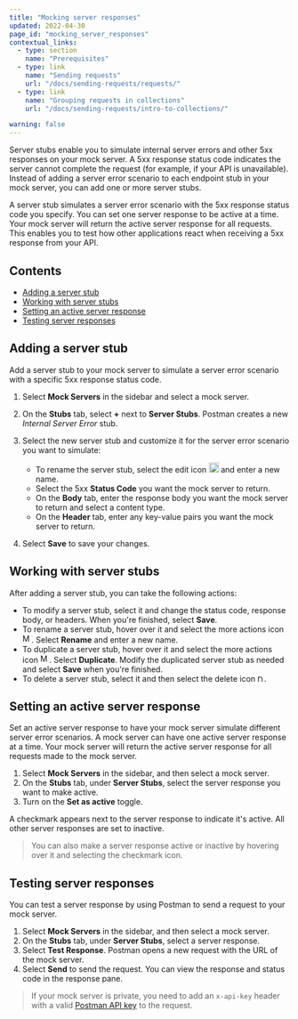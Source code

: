 ```yaml
---
title: "Mocking server responses"
updated: 2022-04-30
page_id: "mocking_server_responses"
contextual_links:
  - type: section
    name: "Prerequisites"
  - type: link
    name: "Sending requests"
    url: "/docs/sending-requests/requests/"
  - type: link
    name: "Grouping requests in collections"
    url: "/docs/sending-requests/intro-to-collections/"

warning: false
---
```


Server stubs enable you to simulate internal server errors and other 5xx responses on your mock server. A 5xx response status code indicates the server cannot complete the request (for example, if your API is unavailable). Instead of adding a server error scenario to each endpoint stub in your mock server, you can add one or more server stubs.

A server stub simulates a server error scenario with the 5xx response status code you specify. You can set one server response to be active at a time. Your mock server will return the active server response for all requests. This enables you to test how other applications react when receiving a 5xx response from your API.

## Contents

* [Adding a server stub](#adding-a-server-stub)
* [Working with server stubs](#working-with-server-stubs)
* [Setting an active server response](#setting-an-active-server-response)
* [Testing server responses](#testing-server-responses)

## Adding a server stub

Add a server stub to your mock server to simulate a server error scenario with a specific 5xx response status code.

1. Select **Mock Servers** in the sidebar and select a mock server.
1. On the **Stubs** tab, select **+** next to **Server Stubs**. Postman creates a new _Internal Server Error_ stub.
1. Select the new server stub and customize it for the server error scenario you want to simulate:

    * To rename the server stub, select the edit icon <img alt="Edit icon" src="https://assets.postman.com/postman-docs/documentation-edit-icon-v8-10.jpg#icon" width="18px"> and enter a new name.
    * Select the 5xx **Status Code** you want the mock server to return.
    * On the **Body** tab, enter the response body you want the mock server to return and select a content type.
    * On the **Header** tab, enter any key-value pairs you want the mock server to return.

1. Select **Save** to save your changes.

## Working with server stubs

After adding a server stub, you can take the following actions:

* To modify a server stub, select it and change the status code, response body, or headers. When you're finished, select **Save**.
* To rename a server stub, hover over it and select the more actions icon <img alt="More actions icon" src="https://assets.postman.com/postman-docs/icon-more-actions-v9.jpg#icon" width="16px">. Select **Rename** and enter a new name.
* To duplicate a server stub, hover over it and select the more actions icon <img alt="More actions icon" src="https://assets.postman.com/postman-docs/icon-more-actions-v9.jpg#icon" width="16px">. Select **Duplicate**. Modify the duplicated server stub as needed and select **Save** when you're finished.
* To delete a server stub, select it and then select the delete icon <img alt="Delete icon" src="https://assets.postman.com/postman-docs/icon-delete-v9.jpg#icon" width="12px">.

## Setting an active server response

Set an active server response to have your mock server simulate different server error scenarios. A mock server can have one active server response at a time. Your mock server will return the active server response for all requests made to the mock server.

1. Select **Mock Servers** in the sidebar, and then select a mock server.
1. On the **Stubs** tab, under **Server Stubs**, select the server response you want to make active.
1. Turn on the **Set as active** toggle.

A checkmark appears next to the server response to indicate it's active. All other server responses are set to inactive.

> You can also make a server response active or inactive by hovering over it and selecting the checkmark icon.

## Testing server responses

You can test a server response by using Postman to send a request to your mock server.

1. Select **Mock Servers** in the sidebar, and then select a mock server.
1. On the **Stubs** tab, under **Server Stubs**, select a server response.
1. Select **Test Response**. Postman opens a new request with the URL of the mock server.
1. Select **Send** to send the request. You can view the response and status code in the response pane.

> If your mock server is private, you need to add an `x-api-key` header with a valid [Postman API key](/docs/developer/intro-api/) to the request.

